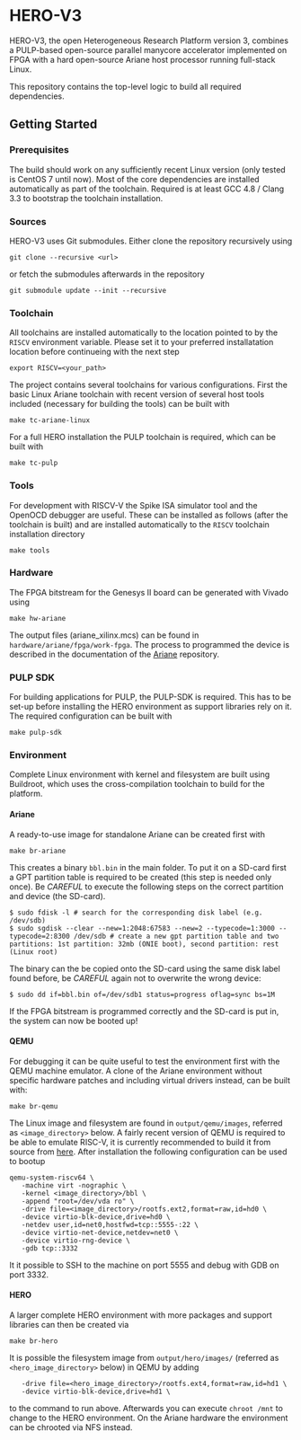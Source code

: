 # HERO-V3

HERO-V3, the open Heterogeneous Research Platform version 3, combines a PULP-based open-source parallel manycore accelerator implemented on FPGA with a hard open-source Ariane host processor running full-stack Linux.

This repository contains the top-level logic to build all required dependencies.

## Getting Started

### Prerequisites
The build should work on any sufficiently recent Linux version (only tested is CentOS 7 until now). Most of the core dependencies are installed automatically as part of the toolchain. Required is at least GCC 4.8 / Clang 3.3 to bootstrap the toolchain installation.

### Sources
HERO-V3 uses Git submodules. Either clone the repository recursively using
```
git clone --recursive <url>
```
or fetch the submodules afterwards in the repository
```
git submodule update --init --recursive
```

### Toolchain
All toolchains are installed automatically to the location pointed to by the `RISCV` environment variable. Please set it to your preferred installatation location before continueing with the next step
```
export RISCV=<your_path>
```

The project contains several toolchains for various configurations. First the basic Linux Ariane toolchain with recent version of several host tools included (necessary for building the tools) can be built with
```
make tc-ariane-linux
```

For a full HERO installation the PULP toolchain is required, which can be built with
```
make tc-pulp
```

### Tools
For development with RISCV-V the Spike ISA simulator tool and the OpenOCD debugger are useful. These can be installed as follows (after the toolchain is built) and are installed automatically to the `RISCV` toolchain installation directory
```
make tools
```

### Hardware
The FPGA bitstream for the Genesys II board can be generated with Vivado using
```
make hw-ariane
```

The output files (ariane\_xilinx.mcs) can be found in `hardware/ariane/fpga/work-fpga`. The process to programmed the device is described in the documentation of the [Ariane](https://github.com/pulp-platform/ariane#programming-the-memory-configuration-file) repository.

### PULP SDK
For building applications for PULP, the PULP-SDK is required. This has to be set-up before installing the HERO environment as support libraries rely on it. The required configuration can be built with
```
make pulp-sdk
```

### Environment
Complete Linux environment with kernel and filesystem are built using Buildroot, which uses the cross-compilation toolchain to build for the platform. 

#### Ariane
A ready-to-use image for standalone Ariane can be created first with
```
make br-ariane
```
This creates a binary `bbl.bin` in the main folder. To put it on a SD-card first a GPT partition table is required to be created (this step is needed only once). Be *CAREFUL* to execute the following steps on the correct partition and device (the SD-card).
```
$ sudo fdisk -l # search for the corresponding disk label (e.g. /dev/sdb)
$ sudo sgdisk --clear --new=1:2048:67583 --new=2 --typecode=1:3000 --typecode=2:8300 /dev/sdb # create a new gpt partition table and two partitions: 1st partition: 32mb (ONIE boot), second partition: rest (Linux root)
```
The binary can the be copied onto the SD-card using the same disk label found before, be *CAREFUL* again not to overwrite the wrong device:
```
$ sudo dd if=bbl.bin of=/dev/sdb1 status=progress oflag=sync bs=1M
```
If the FPGA bitstream is programmed correctly and the SD-card is put in, the system can now be booted up!

#### QEMU
For debugging it can be quite useful to test the environment first with the QEMU machine emulator. A clone of the Ariane environment without specific hardware patches and including virtual drivers instead, can be built with:
```
make br-qemu
```
The Linux image and filesystem are found in `output/qemu/images`, referred as `<image_directory>` below. A fairly recent version of QEMU is required to be able to emulate RISC-V, it is currently recommended to build it from source from [here](https://github.com/qemu/qemu). After installation the following configuration can be used to bootup
```
qemu-system-riscv64 \
   -machine virt -nographic \
   -kernel <image_directory>/bbl \
   -append "root=/dev/vda ro" \
   -drive file=<image_directory>/rootfs.ext2,format=raw,id=hd0 \
   -device virtio-blk-device,drive=hd0 \
   -netdev user,id=net0,hostfwd=tcp::5555-:22 \
   -device virtio-net-device,netdev=net0 \
   -device virtio-rng-device \
   -gdb tcp::3332

```
It it possible to SSH to the machine on port 5555 and debug with GDB on port 3332.

#### HERO
A larger complete HERO environment with more packages and support libraries can then be created via
```
make br-hero
```
It is possible the filesystem image from `output/hero/images/` (referred as `<hero_image_directory>` below) in QEMU by adding
```
   -drive file=<hero_image_directory>/rootfs.ext4,format=raw,id=hd1 \
   -device virtio-blk-device,drive=hd1 \
```
to the command to run above. Afterwards you can execute `chroot /mnt` to change to the HERO environment.
On the Ariane hardware the environment can be chrooted via NFS instead. 
